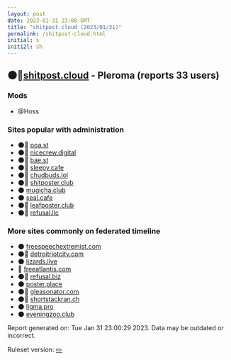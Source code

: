 ```yaml
---
layout: post
date: 2023-01-31 23:00 GMT
title: "shitpost.cloud (2023/01/31)"
permalink: /shitpost-cloud.html
initial: s
initi2l: sh
---
```


## 🌑🧸[shitpost.cloud](https://shitpost.cloud) - Pleroma (reports 33 users)

### Mods
 * @Hoss

### Sites popular with administration

* 🌑🧸 [poa.st](/poa-st.html)
* 🌑🧸 [nicecrew.digital](/nicecrew-digital.html)
* 🌑🧸 [bae.st](/bae-st.html)
* 🌑🧸 [sleepy.cafe](/sleepy-cafe.html)
* 🌑🧸 [chudbuds.lol](/chudbuds-lol.html)
* 🌑🧸 [shitposter.club](/shitposter-club.html)
* 🌑 [mugicha.club](/mugicha-club.html)
* 🌑 [seal.cafe](/seal-cafe.html)
* 🌑🧸 [leafposter.club](/leafposter-club.html)
* 🌑🧸 [refusal.llc](/refusal-llc.html)

### More sites commonly on federated timeline

* 🌑 [freespeechextremist.com](/freespeechextremist-com.html)
* 🌑🧸 [detroitriotcity.com](/detroitriotcity-com.html)
* 🌑 [lizards.live](/lizards-live.html)
* 💉 [freeatlantis.com](/freeatlantis-com.html)
* 🌑🧸 [refusal.biz](/refusal-biz.html)
* 🌑 [poster.place](/poster-place.html)
* 🌑🧸 [gleasonator.com](/gleasonator-com.html)
* 🌑🧸 [shortstackran.ch](/shortstackran-ch.html)
* 🌑 [ligma.pro](/ligma-pro.html)
* 🌑 [eveningzoo.club](/eveningzoo-club.html)

Report generated on: Tue Jan 31 23:00:29 2023. Data may be outdated or incorrect.

Ruleset version: [✏️](/version-pencil)
